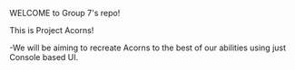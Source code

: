 WELCOME to Group 7's repo!

This is Project Acorns!

-We will be aiming to recreate Acorns to the 
 best of our abilities using just Console based UI.
